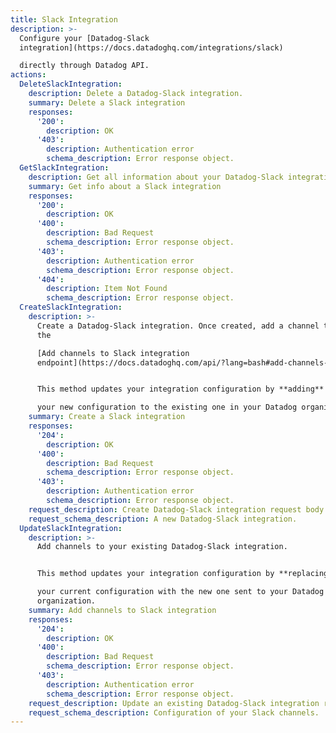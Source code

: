 ```yaml
---
title: Slack Integration
description: >-
  Configure your [Datadog-Slack
  integration](https://docs.datadoghq.com/integrations/slack)

  directly through Datadog API.
actions:
  DeleteSlackIntegration:
    description: Delete a Datadog-Slack integration.
    summary: Delete a Slack integration
    responses:
      '200':
        description: OK
      '403':
        description: Authentication error
        schema_description: Error response object.
  GetSlackIntegration:
    description: Get all information about your Datadog-Slack integration.
    summary: Get info about a Slack integration
    responses:
      '200':
        description: OK
      '400':
        description: Bad Request
        schema_description: Error response object.
      '403':
        description: Authentication error
        schema_description: Error response object.
      '404':
        description: Item Not Found
        schema_description: Error response object.
  CreateSlackIntegration:
    description: >-
      Create a Datadog-Slack integration. Once created, add a channel to it with
      the

      [Add channels to Slack integration
      endpoint](https://docs.datadoghq.com/api/?lang=bash#add-channels-to-slack-integration).


      This method updates your integration configuration by **adding**

      your new configuration to the existing one in your Datadog organization.
    summary: Create a Slack integration
    responses:
      '204':
        description: OK
      '400':
        description: Bad Request
        schema_description: Error response object.
      '403':
        description: Authentication error
        schema_description: Error response object.
    request_description: Create Datadog-Slack integration request body.
    request_schema_description: A new Datadog-Slack integration.
  UpdateSlackIntegration:
    description: >-
      Add channels to your existing Datadog-Slack integration.


      This method updates your integration configuration by **replacing**

      your current configuration with the new one sent to your Datadog
      organization.
    summary: Add channels to Slack integration
    responses:
      '204':
        description: OK
      '400':
        description: Bad Request
        schema_description: Error response object.
      '403':
        description: Authentication error
        schema_description: Error response object.
    request_description: Update an existing Datadog-Slack integration request body.
    request_schema_description: Configuration of your Slack channels.
---
```

